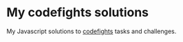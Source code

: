 # My codefights solutions
My Javascript solutions to [codefights](https://codefights.com) tasks and challenges.